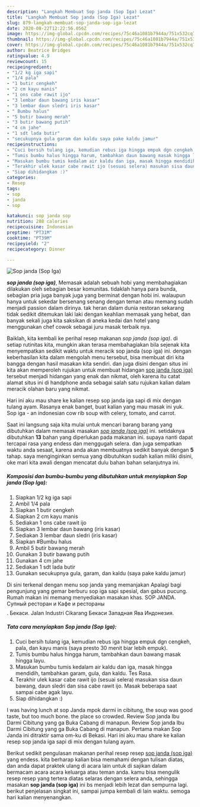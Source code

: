 ```yaml
---
description: "Langkah Membuat Sop janda (Sop Iga) Lezat"
title: "Langkah Membuat Sop janda (Sop Iga) Lezat"
slug: 879-langkah-membuat-sop-janda-sop-iga-lezat
date: 2020-08-22T12:22:56.056Z
image: https://img-global.cpcdn.com/recipes/75c46a1081b7944a/751x532cq70/sop-janda-sop-iga-foto-resep-utama.jpg
thumbnail: https://img-global.cpcdn.com/recipes/75c46a1081b7944a/751x532cq70/sop-janda-sop-iga-foto-resep-utama.jpg
cover: https://img-global.cpcdn.com/recipes/75c46a1081b7944a/751x532cq70/sop-janda-sop-iga-foto-resep-utama.jpg
author: Beatrice Bridges
ratingvalue: 4.9
reviewcount: 15
recipeingredient:
- "1/2 kg iga sapi"
- "1/4 pala"
- "1 butir cengkeh"
- "2 cm kayu manis"
- "1 ons cabe rawit ijo"
- "3 lembar daun bawang iris kasar"
- "3 lembar daun sledri iris kasar"
- " Bumbu halus"
- "5 butir bawang merah"
- "3 butir bawang putih"
- "4 cm jahe"
- "1 sdt lada butir"
- "secukupnya gula garam dan kaldu saya pake kaldu jamur"
recipeinstructions:
- "Cuci bersih tulang iga, kemudian rebus iga hingga empuk dgn cengkeh, pala, dan kayu manis (saya presto 30 menit biar lebih empuk)."
- "Tumis bumbu halus hingga harum, tambahkan daun bawang masak hingga layu."
- "Masukan bumbu tumis kedalam air kaldu dan iga, masak hingga mendidih, tambahkan garam, gula, dan kaldu. Tes Rasa."
- "Terakhir ulek kasar cabe rawit ijo (sesuai selera) masukan sisa daun bawang, daun sledri dan sisa cabe rawit ijo. Masak beberapa saat sampai cabe agak layu."
- "Siap dihidangkan :)"
categories:
- Resep
tags:
- sop
- janda
- sop

katakunci: sop janda sop 
nutrition: 288 calories
recipecuisine: Indonesian
preptime: "PT31M"
cooktime: "PT39M"
recipeyield: "2"
recipecategory: Dinner

---
```



![Sop janda (Sop Iga)](https://img-global.cpcdn.com/recipes/75c46a1081b7944a/751x532cq70/sop-janda-sop-iga-foto-resep-utama.jpg)

<b><i>sop janda (sop iga)</i></b>, Memasak adalah sebuah hobi yang membahagiakan dilakukan oleh sebagian besar komunitas. tidaklah hanya para bunda, sebagian pria juga banyak juga yang berminat dengan hobi ini. walaupun hanya untuk sekedar bersenang senang dengan teman atau memang sudah menjadi passion dalam dirinya. tak heran dalam dunia restoran sekarang tidak sedikit ditemukan laki laki dengan keahlian memasak yang hebat, dan banyak sekali juga kita saksikan di aneka kedai dan hotel yang menggunakan chef cowok sebagai juru masak terbaik nya.

Baiklah, kita kembali ke perihal resep makanan <i>sop janda (sop iga)</i>. di setiap rutinitas kita, mungkin akan terasa membahagiakan bila sejenak kita menyempatkan sedikit waktu untuk meracik sop janda (sop iga) ini. dengan keberhasilan kita dalam mengolah menu tersebut, bisa membuat diri kita bangga dengan hasil masakan kita sendiri. dan juga disini dengan situs ini kita akan memperoleh rujukan untuk membuat hidangan <u>sop janda (sop iga)</u> tersebut menjadi hidangan yang enak dan nikmat, oleh karena itu catat alamat situs ini di handphone anda sebagai salah satu rujukan kalian dalam meracik olahan baru yang nikmat.

Hari ini aku mau share ke kalian resep sop janda iga sapi di mix dengan tulang ayam. Rasanya enak banget, buat kalian yang mau masak ini yuk. Sop iga - an indonesian cow rib soup with celery, tomato, and carrot.


Saat ini langsung saja kita mulai untuk mencari barang barang yang dibutuhkan dalam memasak masakan <u><i>sop janda (sop iga)</i></u> ini. setidaknya dibutuhkan <b>13</b> bahan yang diperlukan pada makanan ini. supaya nanti dapat tercapai rasa yang endess dan menggugah selera. dan juga sempatkan waktu anda sesaat, karena anda akan membuatnya sedikit banyak dengan <b>5</b> tahap. saya menginginkan semua yang dibutuhkan sudah kalian miliki disini, oke mari kita awali dengan mencatat dulu bahan bahan selanjutnya ini.

<!--inarticleads1-->

##### Komposisi dan bumbu-bumbu yang dibutuhkan untuk menyiapkan Sop janda (Sop Iga):

1. Siapkan 1/2 kg iga sapi
1. Ambil 1/4 pala
1. Siapkan 1 butir cengkeh
1. Siapkan 2 cm kayu manis
1. Sediakan 1 ons cabe rawit ijo
1. Siapkan 3 lembar daun bawang (iris kasar)
1. Sediakan 3 lembar daun sledri (iris kasar)
1. Siapkan  #Bumbu halus
1. Ambil 5 butir bawang merah
1. Gunakan 3 butir bawang putih
1. Gunakan 4 cm jahe
1. Sediakan 1 sdt lada butir
1. Gunakan secukupnya gula, garam, dan kaldu (saya pake kaldu jamur)


Di sini terkenal dengan menu sop janda yang memanjakan Apalagi bagi pengunjung yang gemar berburu sop iga sapi spesial, dan gabus pucung. Rumah makan ini memang menyediakan masakan khas. SOP JANDA. Супный ресторан и Кафе и рестораны$$$$. Бекаси. Jalan Industri Cikarang Бекаси Западная Ява Индонезия. 

<!--inarticleads2-->

##### Tata cara menyiapkan Sop janda (Sop Iga):

1. Cuci bersih tulang iga, kemudian rebus iga hingga empuk dgn cengkeh, pala, dan kayu manis (saya presto 30 menit biar lebih empuk).
1. Tumis bumbu halus hingga harum, tambahkan daun bawang masak hingga layu.
1. Masukan bumbu tumis kedalam air kaldu dan iga, masak hingga mendidih, tambahkan garam, gula, dan kaldu. Tes Rasa.
1. Terakhir ulek kasar cabe rawit ijo (sesuai selera) masukan sisa daun bawang, daun sledri dan sisa cabe rawit ijo. Masak beberapa saat sampai cabe agak layu.
1. Siap dihidangkan :)


I was having lunch at sop Janda mpok darmi in cibitung, the soup was good taste, but too much bone. the place so crowded. Review Sop janda Ibu Darmi Cibitung yang ga Buka Cabang di manapun. Review Sop janda Ibu Darmi Cibitung yang ga Buka Cabang di manapun. Pertama makan Sop Janda ini ditraktir sama om-ku di Bekasi. Hari ini aku mau share ke kalian resep sop janda iga sapi di mix dengan tulang ayam. 

Berikut sedikit pengulasan makanan perihal resep resep <u>sop janda (sop iga)</u> yang endess. kita berharap kalian bisa memahami dengan tulisan diatas, dan anda dapat praktek ulang di acara lain untuk di sajikan dalam bermacam acara acara keluarga atau teman anda. kamu bisa mengulik resep resep yang tertera diatas selaras dengan selera anda, sehingga masakan <b>sop janda (sop iga)</b> ini bs menjadi lebih lezat dan sempurna lagi. berikut penjelasan singkat ini, sampai jumpa kembali di lain waktu. semoga hari kalian menyenangkan.
